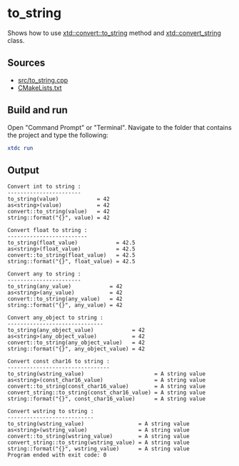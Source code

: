 # to_string

Shows how to use [xtd::convert::to_string](https://gammasoft71.github.io/xtd/reference_guides/latest/classxtd_1_1convert.html#a1de05be36bc70b03e74ec7d9586b0199) method and [xtd::convert_string](https://gammasoft71.github.io/xtd/reference_guides/latest/classxtd_1_1convert__string.html) class.

## Sources

* [src/to_string.cpp](src/to_string.cpp)
* [CMakeLists.txt](CMakeLists.txt)

## Build and run

Open "Command Prompt" or "Terminal". Navigate to the folder that contains the project and type the following:

```cmake
xtdc run
```

## Output

```
Convert int to string :
-----------------------
to_string(value)            = 42
as<string>(value)           = 42
convert::to_string(value)   = 42
string::format("{}", value) = 42

Convert float to string :
-------------------------
to_string(float_value)            = 42.5
as<string>(float_value)           = 42.5
convert::to_string(float_value)   = 42.5
string::format("{}", float_value) = 42.5

Convert any to string :
-----------------------
to_string(any_value)            = 42
as<string>(any_value)           = 42
convert::to_string(any_value)   = 42
string::format("{}", any_value) = 42

Convert any_object to string :
------------------------------
to_string(any_object_value)            = 42
as<string>(any_object_value)           = 42
convert::to_string(any_object_value)   = 42
string::format("{}", any_object_value) = 42

Convert const char16 to string :
--------------------------------
to_string(wstring_value)                      = A string value
as<string>(const_char16_value)                = A string value
convert::to_string(const_char16_value)        = A string value
convert_string::to_string(const_char16_value) = A string value
string::format("{}", const_char16_value)      = A string value

Convert wstring to string :
---------------------------
to_string(wstring_value)                 = A string value
as<string>(wstring_value)                = A string value
convert::to_string(wstring_value)        = A string value
convert_string::to_string(wstring_value) = A string value
string::format("{}", wstring_value)      = A string value
Program ended with exit code: 0
```
